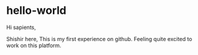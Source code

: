 # hello-world
Hi sapients,

Shishir here, This is my first experience on github. Feeling quite excited to work on this platform.
